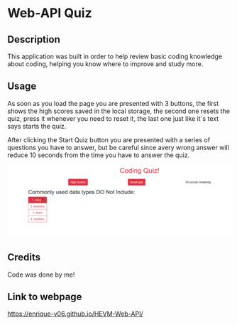 # Web-API Quiz

## Description

This application was built in order to help review basic coding knowledge about coding, helping you know where to improve and study more.

## Usage

As soon as you load the page you are presented with 3 buttons, the first shows the high scores saved in the local storage, the second one resets the quiz, press it whenever you need to reset it, the last one just like it´s text says starts the quiz.

After clicking the Start Quiz button you are presented with a series of questions you have to answer, but be careful since avery wrong answer will reduce 10 seconds from the time you have to answer the quiz.

![Quiz question](./Assets/images/Quiz%20sample.png)

## Credits

Code was done by me!

## Link to webpage

https://enrique-v06.github.io/HEVM-Web-API/